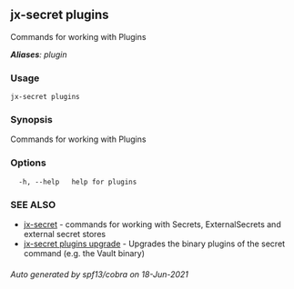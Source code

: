 ## jx-secret plugins

Commands for working with Plugins

***Aliases**: plugin*

### Usage

```
jx-secret plugins
```

### Synopsis

Commands for working with Plugins

### Options

```
  -h, --help   help for plugins
```

### SEE ALSO

* [jx-secret](jx-secret.md)	 - commands for working with Secrets, ExternalSecrets and external secret stores
* [jx-secret plugins upgrade](jx-secret_plugins_upgrade.md)	 - Upgrades the binary plugins of the secret command (e.g. the Vault binary)

###### Auto generated by spf13/cobra on 18-Jun-2021
